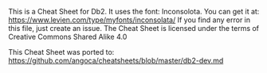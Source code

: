 This is a Cheat Sheet for Db2. It uses the font: Inconsolota. You can get it at: https://www.levien.com/type/myfonts/inconsolata/
If you find any error in this file, just create an issue.
The Cheat Sheet is licensed under the terms of Creative Commons Shared Alike 4.0

This Cheat Sheet was ported to: https://github.com/angoca/cheatsheets/blob/master/db2-dev.md
